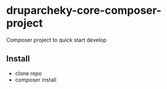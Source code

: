 # druparcheky-core-composer-project

Composer project to quick start develop

## Install

- clone repo
- composer install

